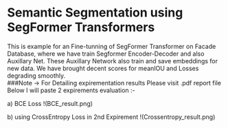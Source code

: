 # Semantic Segmentation using SegFormer Transformers

This is example for an Fine-tunning of SegFormer Transformer on Facade Database, where we have train Segformer Encoder-Decoder and also Auxillary Net. These Auxillary Network also train and save embeddings for new data. We have brought decent scores for meanIOU and Losses degrading smoothly. </br>
###Note -> For Detailing expirementation results Please visit .pdf report file </br>
Below I will paste 2 expirements evaluation :-

a) BCE Loss
!(BCE_result.png)


b) using CrossEntropy Loss in 2nd Expirement
!(Crossentropy_result.png)
 
